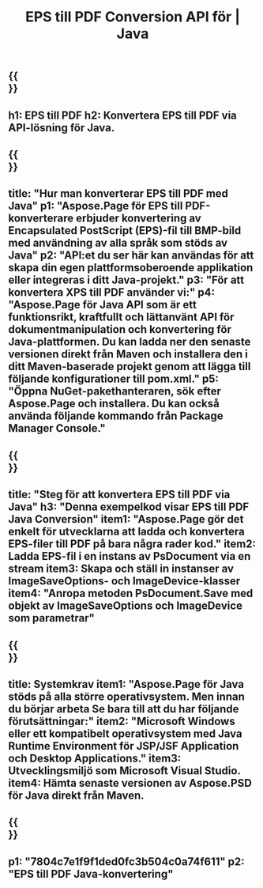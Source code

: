 ﻿---
translation: true
template: /_templates/_conversion-child-java.md
title: EPS till PDF Conversion API för | Java
url: /java/conversion/eps-to-pdf/
description: Exempel på Java-konverteringskod för EPS-format till PDF-fil. Använd den här exempelkoden för att konvertera EPS till PDF inom alla Java-baserade webb- eller skrivbordsapplikationer.
informat: EPS
outformat: PDF
otherformats: XPS PS
---

{{<section banner>}}
---
h1: EPS till PDF
h2: Konvertera EPS till PDF via API-lösning för Java.
---

{{<section overview>}}
---
title: "Hur man konverterar EPS till PDF med Java"
p1: "Aspose.Page för EPS till PDF-konverterare erbjuder konvertering av Encapsulated PostScript (EPS)-fil till BMP-bild med användning av alla språk som stöds av Java"
p2: "API:et du ser här kan användas för att skapa din egen plattformsoberoende applikation eller integreras i ditt Java-projekt."
p3: "För att konvertera XPS till PDF använder vi:"
p4: "Aspose.Page för Java API som är ett funktionsrikt, kraftfullt och lättanvänt API för dokumentmanipulation och konvertering för Java-plattformen. Du kan ladda ner den senaste versionen direkt från Maven och installera den i ditt Maven-baserade projekt genom att lägga till följande konfigurationer till pom.xml."
p5: "Öppna NuGet-pakethanteraren, sök efter Aspose.Page och installera. Du kan också använda följande kommando från Package Manager Console."
---

{{<section feature1>}}
---
title: "Steg för att konvertera EPS till PDF via Java"
h3: "Denna exempelkod visar EPS till PDF Java Conversion"
item1: "Aspose.Page gör det enkelt för utvecklarna att ladda och konvertera EPS-filer till PDF på bara några rader kod."
item2: Ladda EPS-fil i en instans av PsDocument via en stream
item3: Skapa och ställ in instanser av ImageSaveOptions- och ImageDevice-klasser
item4: "Anropa metoden PsDocument.Save med objekt av ImageSaveOptions och ImageDevice som parametrar"
---

{{<section feature2>}}
---
title: Systemkrav
item1: "Aspose.Page för Java stöds på alla större operativsystem. Men innan du börjar arbeta Se bara till att du har följande förutsättningar:"
item2: "Microsoft Windows eller ett kompatibelt operativsystem med Java Runtime Environment för JSP/JSF Application och Desktop Applications."
item3: Utvecklingsmiljö som Microsoft Visual Studio.
item4: Hämta senaste versionen av Aspose.PSD för Java direkt från Maven.
---

{{<section gist>}}
---
p1: "7804c7e1f9f1ded0fc3b504c0a74f611"
p2: "EPS till PDF Java-konvertering"
---
